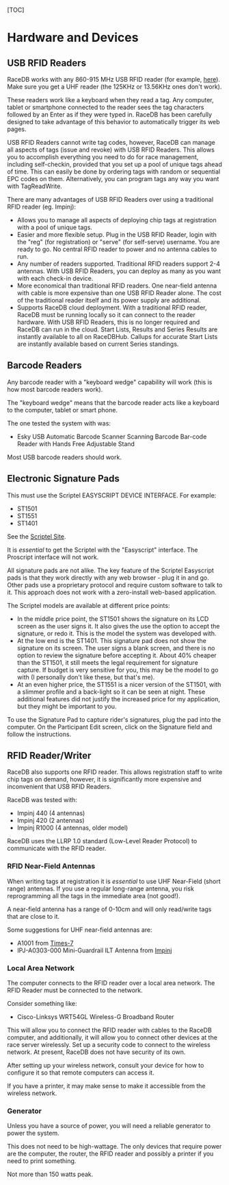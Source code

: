[TOC]

# Hardware and Devices

## USB RFID Readers

RaceDB works with any 860-915 MHz USB RFID reader (for example, [here](https://www.amazon.ca/s?k=usb+rfid+reader+uhf+epc&sprefix=uhf+usb%2Caps%2C106&ref=nb_sb_ss_ts-doa-p_1_7)).
Make sure you get a UHF reader (the 125KHz or 13.56KHz ones don't work).

These readers work like a keyboard when they read a tag.  Any computer, tablet or smartphone connected to the reader sees the tag characters followed by an Enter as if they were typed in.
RaceDB has been carefully designed to take advantage of this behavior to automatically trigger its web pages.

USB RFID Readers cannot write tag codes, however, RaceDB can manage all aspects of tags (issue and revoke) with USB RFID Readers.
This allows you to accomplish everything you need to do for race management, including self-checkin, provided that you set up a pool of unique tags ahead of time.
This can easily be done by ordering tags with random or sequential EPC codes on them.  Alternatively, you can program tags any way you want with TagReadWrite.

There are many advantages of USB RFID Readers over using a traditional RFID reader (eg. Impinj):

* Allows you to manage all aspects of deploying chip tags at registration with a pool of unique tags.
* Easier and more flexible setup.  Plug in the USB RFID Reader, login with the "reg" (for registration) or "serve" (for self-serve) username.  You are ready to go.  No central RFID reader to power and no antenna cables to run.
* Any number of readers supported.  Traditional RFID readers support 2-4 antennas.  With USB RFID Readers, you can deploy as many as you want with each check-in device.
* More economical than traditional RFID readers.  One near-field antenna with cable is more expensive than one USB RFID Reader alone.  The cost of the traditional reader itself and its power supply are additional.
* Supports RaceDB cloud deployment.  With a traditional RFID reader, RaceDB must be running locally so it can connect to the reader hardware.  With USB RFID Readers, this is no longer required and RaceDB can run in the cloud.  Start Lists, Results and Series Results are instantly available to all on RaceDBHub.  Callups for accurate Start Lists are instantly available based on current Series standings.

## Barcode Readers

Any barcode reader with a "keyboard wedge" capability will work (this is how most barcode readers work).

The "keyboard wedge" means that the barcode reader acts like a keyboard to the computer, tablet or smart phone.

The one tested the system with was:

* Esky USB Automatic Barcode Scanner Scanning Barcode Bar-code Reader with Hands Free Adjustable Stand

Most USB barcode readers should work.

## Electronic Signature Pads

This must use the Scriptel EASYSCRIPT DEVICE INTERFACE.  For example:

* ST1501
* ST1551
* ST1401

See the [Scriptel Site](http://www.scriptel.com/products).

It is *essential* to get the Scriptel with the "Easyscript" interface.  The Proscript interface will not work.

All signature pads are not alike.  The key feature of the Scriptel Easyscript pads is that they work directly with any web browser - plug it in and go.  Other pads use a proprietary protocol and require custom software to talk to it.  This approach does not work with a zero-install web-based application.

The Scriptel models are available at different price points:

* In the middle price point, the ST1501 shows the signature on its LCD screen as the user signs it.  It also gives the use the option to accept the signature, or redo it.  This is the model the system was developed with.
* At the low end is the ST1401.  This signature pad does not show the signature on its screen.  The user signs a blank screen, and there is no option to review the signature before accepting it.  About 40% cheaper than the ST1501, it still meets the legal requirement for signature capture.  If budget is very sensitive for you, this may be the model to go with (I personally don't like these, but that's me).
* At an even higher price, the ST1551 is a nicer version of the ST1501, with a slimmer profile and a back-light so it can be seen at night.  These additional features did not justify the increased price for my application, but they might be important to you.

To use the Signature Pad to capture rider's signatures, plug the pad into the computer.
On the Participant Edit screen, click on the Signature field and follow the instructions.

## RFID Reader/Writer

RaceDB also supports one RFID reader.  This allows registration staff to write chip tags on demand, however, it is significantly more expensive and inconvenient that USB RFID Readers.


RaceDB was tested with:

* Impinj 440 (4 antennas)
* Impinj 420 (2 antennas)
* Impinj R1000 (4 antennas, older model)

RaceDB uses the LLRP 1.0 standard (Low-Level Reader Protocol) to communicate with the RFID reader.

### RFID Near-Field Antennas

When writing tags at registration it is *essential* to use UHF Near-Field (short range) antennas.
If you use a regular long-range antenna, you risk reprogramming all the tags in the immediate area (not good!).

A near-field antenna has a range of 0-10cm and will only read/write tags that are close to it.

Some suggestions for UHF near-field antennas are:

* A1001 from [Times-7](www.times-7.com)
* IPJ-A0303-000 Mini-Guardrail ILT Antenna from [Impinj](www.impinj.com)

### Local Area Network

The computer connects to the RFID reader over a local area network.  The RFID Reader must be connected to the network.

Consider something like:

* Cisco-Linksys WRT54GL Wireless-G Broadband Router

This will allow you to connect the RFID reader with cables to the RaceDB computer, and additionally, it will allow you to connect other devices at the race server wirelessly.
Set up a security code to connect to the wireless network.  At present, RaceDB does not have security of its own.

After setting up your wireless network, consult your device for how to configure it so that remote computers can access it.

If you have a printer, it may make sense to make it accessible from the wireless network.

### Generator

Unless you have a source of power, you will need a reliable generator to power the system.

This does not need to be high-wattage.  The only devices that require power are the computer, the router, the RFID reader and possibly a printer if you need to print something.

Not more than 150 watts peak.
